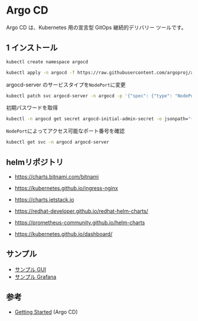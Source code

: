 # Argo CD

Argo CD は、Kubernetes 用の宣言型 GitOps 継続的デリバリー ツールです。

## 1 インストール

```bash
kubectl create namespace argocd
```

```bash
kubectl apply -n argocd -f https://raw.githubusercontent.com/argoproj/argo-cd/stable/manifests/install.yaml
```

argocd-server のサービスタイプを`NodePort`に変更

```bash
kubectl patch svc argocd-server -n argocd -p '{"spec": {"type": "NodePort"}}'
```

初期パスワードを取得

```bash
kubectl -n argocd get secret argocd-initial-admin-secret -o jsonpath="{.data.password}" | base64 -d; echo
```

`NodePort`によってアクセス可能なポート番号を確認

```bash
kubectl get svc -n argocd argocd-server
```

## helmリポジトリ

- https://charts.bitnami.com/bitnami

- https://kubernetes.github.io/ingress-nginx

- https://charts.jetstack.io

- https://redhat-developer.github.io/redhat-helm-charts/

- https://prometheus-community.github.io/helm-charts

- https://kubernetes.github.io/dashboard/

## サンプル

- [サンプル GUI](https://cd.apps.argoproj.io/)
- [サンプル Grafana](https://grafana.apps.argoproj.io/)

## 参考

- [Getting Started](https://argo-cd.readthedocs.io/en/stable/getting_started/) (Argo CD)
